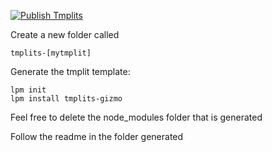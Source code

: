 [![Publish Tmplits](https://github.com/loupeteam/tmplits/actions/workflows/publish-tmplits.yml/badge.svg)](https://github.com/loupeteam/tmplits/actions/workflows/publish-tmplits.yml)

Create a new folder called 

```tmplits-[mytmplit]```

Generate the tmplit template:

```
lpm init
lpm install tmplits-gizmo
```

Feel free to delete the node_modules folder that is generated

Follow the readme in the folder generated